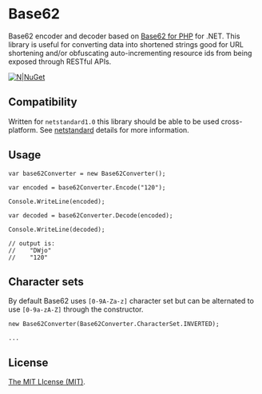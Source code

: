# Base62

Base62 encoder and decoder based on [Base62 for PHP](https://github.com/tuupola/base62) for .NET.  This library is useful for converting data into shortened strings good for URL shortening and/or obfuscating auto-incrementing resource ids from being exposed through RESTful APIs.

[![N|NuGet](https://img.shields.io/nuget/v/Nuget.Core.svg)](https://www.nuget.org/packages/Base62/)

## Compatibility

Written for `netstandard1.0` this library should be able to be used cross-platform.  See [netstandard](https://docs.microsoft.com/en-us/dotnet/standard/net-standard) details for more information.

## Usage

```
var base62Converter = new Base62Converter();

var encoded = base62Converter.Encode("120");

Console.WriteLine(encoded);

var decoded = base62Converter.Decode(encoded);

Console.WriteLine(decoded);

// output is:
//    "DWjo"
//    "120"

```

## Character sets

By default Base62 uses `[0-9A-Za-z]` character set but can be alternated to use `[0-9a-zA-Z]` through the constructor.

```
new Base62Converter(Base62Converter.CharacterSet.INVERTED);

...

```

## License

[The MIT LIcense (MIT)](./LICENSE).
